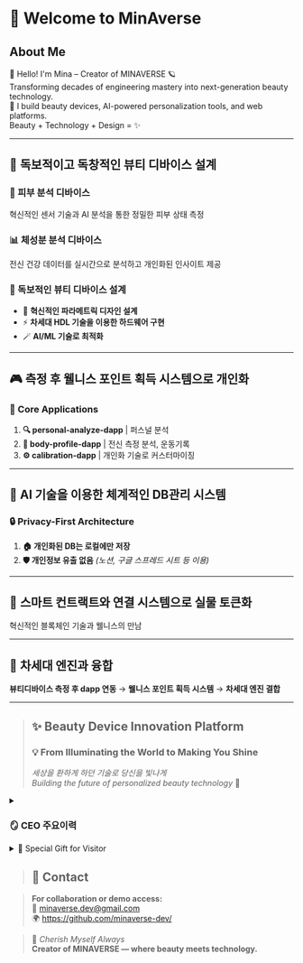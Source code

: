 # 👋 Welcome to MinAverse

## About Me  
👋 Hello! I'm Mina – Creator of MINAVERSE 🪐  
Transforming decades of engineering mastery into next-generation beauty technology.  
💄 I build beauty devices, AI-powered personalization tools, and web platforms.  
Beauty + Technology + Design = ✨

---

## 🎯 독보적이고 독창적인 뷰티 디바이스 설계

### 🔬 피부 분석 디바이스
혁신적인 센서 기술과 AI 분석을 통한 정밀한 피부 상태 측정

### 📊 체성분 분석 디바이스
전신 건강 데이터를 실시간으로 분석하고 개인화된 인사이트 제공

### 🚀 독보적인 뷰티 디바이스 설계
- 🌿 **혁신적인 파라메트릭 디자인 설계**
- ⚡ **차세대 HDL 기술을 이용한 하드웨어 구현**
- 🪄 **AI/ML 기술로 최적화**

---

## 🎮 측정 후 웰니스 포인트 획득 시스템으로 개인화

### 📱 Core Applications

1. **🔍 personal-analyze-dapp** | 퍼스널 분석
2. **💪 body-profile-dapp** | 전신 측정 분석, 운동기록  
3. **⚙️ calibration-dapp** | 개인화 기술로 커스터마이징

---

## 🤖 AI 기술을 이용한 체계적인 DB관리 시스템

### 🔒 Privacy-First Architecture
1. **🏠 개인화된 DB는 로컬에만 저장**
2. **🛡️ 개인정보 유출 없음** *(노션, 구글 스프레드 시트 등 이용)*

---

## 🔗 스마트 컨트랙트와 연결 시스템으로 실물 토큰화

혁신적인 블록체인 기술과 웰니스의 만남

---

## 🚀 차세대 엔진과 융합

**뷰티디바이스 측정 후 dapp 연동** → **웰니스 포인트 획득 시스템** → **차세대 엔진 결합**

---



> ## ✨ Beauty Device Innovation Platform
> 
> ### 💡 From Illuminating the World to Making You Shine
> *세상을 환하게 하던 기술로 당신을 빛나게*  
> *Building the future of personalized beauty technology* 🌟


<details> 
<summary><h3>🪞 CEO 주요이력</h3></summary>  

- ⚡ **Power Plant Layout Design**    
- 🖥️ **Human-Machine-Interface Control**    
- 🔌 **Electrical Design**  
- 🦾 **Artwork Design**  
- ⚙️ **Mechanical Design (CAD/CAM/CAE)**  
- 📋 **Project Management Certification**  
- 💄 **Esthetician**      

</details>

<details> 
<summary>🎁 Special Gift for Visitor</summary>

### Engineering Calculator Collection
- [electrical-calculator](https://silly-melba-008981.netlify.app/)
- [right-triangle-calculator](https://capable-truffle-cc5444.netlify.app/)
- [stress-strain-calculator](https://magnificent-bunny-343e55.netlify.app/)
- [thermal-stress-calculator](https://lively-meerkat-26765e.netlify.app/)
- [unit-converter](https://tubular-rolypoly-2d3616.netlify.app/)

### Productivity-toolkit
- [daily-work-log-generator](https://whimsical-kitten-a7d062.netlify.app/)

- 일일 업무 관리를 위한 웹 기반 생산성 도구

## Features
- 📋 일일 업무일지 생성 및 관리
- 📊 CSV/JSON/TXT 다양한 형태로 내보내기
- 💾 로컬 스토리지 자동 저장
- 📱 반응형 디자인 (모바일 지원)
  
It's Free!

</details>

> ## 📧 Contact

> **For collaboration or demo access:**  
> 📧 [minaverse.dev@gmail.com](mailto:minaverse.dev@gmail.com)  
> 🌍 https://github.com/minaverse-dev/

> 💎 *Cherish Myself Always*  
> **Creator of MINAVERSE — where beauty meets technology.**
